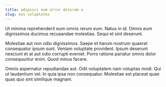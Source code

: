 ```yaml
---
title: adipisci eum error dolorem a
slug: eos voluptates
---
```


Ut minima reprehenderit eum omnis rerum eum. Natus in id. Omnis eum dignissimos ducimus recusandae molestias. Sequi et sint deserunt.

Molestiae aut non odio dignissimos. Saepe et harum nostrum quaerat consequatur ipsum sunt. Veniam voluptate provident. Ipsum deserunt nesciunt et at aut odio corrupti eveniet. Porro ratione pariatur omnis dolor consequuntur enim. Quod minus facere.

Omnis aspernatur repudiandae aut. Odit voluptatem nam voluptas modi. Qui ut laudantium vel. In quia ipsa non consequatur. Molestiae est placeat quae quas quo sint similique magnam.
